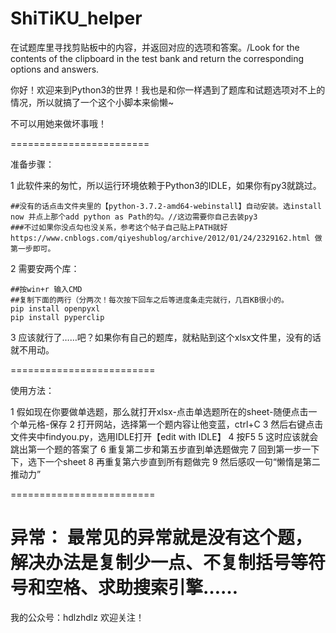 # ShiTiKU_helper
在试题库里寻找剪贴板中的内容，并返回对应的选项和答案。/Look for the contents of the clipboard in the test bank and return the corresponding options and answers.

你好！欢迎来到Python3的世界！我也是和你一样遇到了题库和试题选项对不上的情况，所以就搞了一个这个小脚本来偷懒~

不可以用她来做坏事哦！

========================

准备步骤：

1 此软件来的匆忙，所以运行环境依赖于Python3的IDLE，如果你有py3就跳过。

	##没有的话点击文件夹里的【python-3.7.2-amd64-webinstall】自动安装。选install now 并点上那个add python as Path的勾。//这边需要你自己去装py3
	###不过如果你没点勾也没关系，参考这个帖子自己贴上PATH就好
	https://www.cnblogs.com/qiyeshublog/archive/2012/01/24/2329162.html 做第一步即可。
	
2 需要安两个库：

	##按win+r 输入CMD
	##复制下面的两行（分两次！每次按下回车之后等进度条走完就行，几百KB很小的。
	pip install openpyxl
	pip install pyperclip
	
3 应该就行了……吧？如果你有自己的题库，就粘贴到这个xlsx文件里，没有的话就不用动。

=========================

使用方法：

1 假如现在你要做单选题，那么就打开xlsx-点击单选题所在的sheet-随便点击一个单元格-保存
2 打开网站，选择第一个题内容让他变蓝，ctrl+C
3 然后右键点击文件夹中findyou.py，选用IDLE打开【edit with IDLE】
4 按F5
5 这时应该就会跳出第一个题的答案了
6 重复第二步和第五步直到单选题做完
7 回到第一步一下下，选下一个sheet
8 再重复第六步直到所有题做完
9 然后感叹一句“懒惰是第二推动力”

=========================

异常：
最常见的异常就是没有这个题，解决办法是复制少一点、不复制括号等符号和空格、求助搜索引擎……
=========================
我的公众号：hdlzhdlz 欢迎关注！
